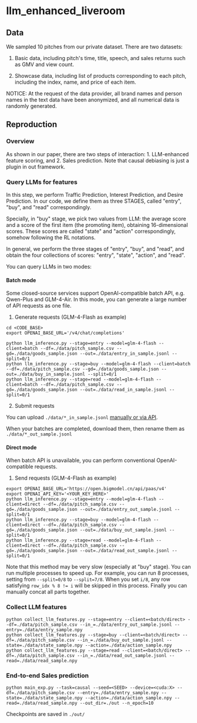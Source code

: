 # llm_enhanced_liveroom

## Data

We sampled 10 pitches from our private dataset. There are two  datasets:

1. Basic data, including pitch's time, title, speech, and sales returns such as GMV and view count.

2. Showcase data, including list of products corresponding to each pitch, including the index, name, and price of each item.

NOTICE: At the request of the data provider, all brand names and person names in the text data have been anonymized, and all numerical data is randomly generated.

## Reproduction

### Overview

As shown in our paper, there are two steps of interaction: 1. LLM-enhanced feature scoring, and 2. Sales prediction. Note that causal debiasing is just a plugin in out framework.

### Query LLMs for features

In this step, we perform Traffic Prediction, Interest Prediction, and Desire Prediction. In our code, we define them as three STAGES, called "entry", "buy", and "read" correspondingly.

Specially, in "buy" stage, we pick two values from LLM: the average score and a score of the first item (the promoting item), obtaining 16-dimensional scores. These scores are called "state" and "action" correspondingly, somehow following the RL notations.

In general, we perform the three stages of "entry", "buy", and "read", and obtain the four collections of scores: "entry", "state", "action", and "read".

You can query LLMs in two modes:

#### Batch mode

Some closed-source services support OpenAI-compatible batch API, e.g. Qwen-Plus and GLM-4-Air. In this mode, you can generate a large number of API requests as one file.

1. Generate requests (GLM-4-Flash as example)

```shell
cd <CODE_BASE>
export OPENAI_BASE_URL='/v4/chat/completions'

python llm_inference.py --stage=entry --model=glm-4-flash --client=batch --df=./data/pitch_sample.csv --gd=./data/goods_sample.json --out=./data/entry_in_sample.jsonl --split=0/1
python llm_inference.py --stage=buy --model=glm-4-flash --client=batch --df=./data/pitch_sample.csv --gd=./data/goods_sample.json --out=./data/buy_in_sample.jsonl --split=0/1
python llm_inference.py --stage=read --model=glm-4-flash --client=batch --df=./data/pitch_sample.csv --gd=./data/goods_sample.json --out=./data/read_in_sample.jsonl --split=0/1
```

2. Submit requests

You can upload `./data/*_in_sample.jsonl` [manually or via API](https://www.bigmodel.cn/dev/howuse/batchapi).

When your batches are completed, download them, then rename them as `./data/*_out_sample.jsonl`

#### Direct mode

When batch API is unavailable, you can perform conventional OpenAI-compatible requests.

1. Send requests (GLM-4-Flash as example)

```shell
export OPENAI_BASE_URL='https://open.bigmodel.cn/api/paas/v4'
export OPENAI_API_KEY='<YOUR_KEY_HERE>'
python llm_inference.py --stage=entry --model=glm-4-flash --client=direct --df=./data/pitch_sample.csv --gd=./data/goods_sample.json --out=./data/entry_out_sample.jsonl --split=0/1
python llm_inference.py --stage=buy --model=glm-4-flash --client=direct --df=./data/pitch_sample.csv --gd=./data/goods_sample.json --out=./data/buy_out_sample.jsonl --split=0/1
python llm_inference.py --stage=read --model=glm-4-flash --client=direct --df=./data/pitch_sample.csv --gd=./data/goods_sample.json --out=./data/read_out_sample.jsonl --split=0/1
```

Note that this method may be very slow (especially at "buy" stage). You can run multiple processes to speed up. For example, you can run 8 processes, setting from `--split=0/8` to `--split=7/8`. When you set `i/8`, any row satisfying `row_idx % 8 != i` will be skipped in this process. Finally you can manually concat all parts together.

### Collect LLM features

```shell
python collect_llm_features.py --stage=entry --client=<batch/direct> --df=./data/pitch_sample.csv --in_=./data/entry_out_sample.jsonl --entry=./data/entry_sample.npy
python collect_llm_features.py --stage=buy --client=<batch/direct> --df=./data/pitch_sample.csv --in_=./data/buy_out_sample.jsonl --state=./data/state_sample.npy --action=./data/action_sample.npy
python collect_llm_features.py --stage=read --client=<batch/direct> --df=./data/pitch_sample.csv --in_=./data/read_out_sample.jsonl --read=./data/read_sample.npy
```

### End-to-end Sales prediction

```shell
python main_exp.py --task=causal --seed=<SEED> --device=<cuda:X> --df=./data/pitch_sample.csv --entry=./data/entry_sample.npy --state=./data/state_sample.npy --action=./data/action_sample.npy --read=./data/read_sample.npy --out_dir=./out --n_epoch=10
```

Checkpoints are saved in `./out/`